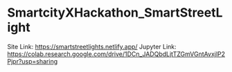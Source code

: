 # SmartcityXHackathon_SmartStreetLight

Site Link:
https://smartstreetlights.netlify.app/
Jupyter Link:
https://colab.research.google.com/drive/1DCn_JADQbdLjtTZGmVGntAvxjlP2Pjpr?usp=sharing
